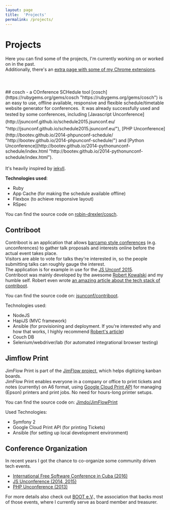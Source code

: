```yaml
---
layout: page
title:  'Projects'
permalink: /projects/
---
```




# Projects
Here you can find some of the projects, I'm currently working on or worked on in the past.  
Additionally, there's an [extra page with some of my Chrome extensions](/projects/chrome-extensions/ "Chrome Extensions").
<div style="height: 40px;"><span></span></div>
## cosch - a COnference SCHedule tool
[cosch](https://rubygems.org/gems/cosch "https://rubygems.org/gems/cosch") is an easy to use, offline available, responsive and flexible schedule/timetable website generator for conferences.   
It was already successfully used and tested by some conferences, including <span style="line-height: 1.6;" data-mce-style="line-height: 1.6;">[Javascript Unconference](http://jsunconf.github.io/schedule2015.jsunconf.eu/ "http://jsunconf.github.io/schedule2015.jsunconf.eu/"),</span><span style="line-height: 1.6;" data-mce-style="line-height: 1.6;"> </span>[PHP Unconference](http://bootev.github.io/2014-phpunconf-schedule/ "http://bootev.github.io/2014-phpunconf-schedule/") and [Python Unconference](http://bootev.github.io/2014-pythonunconf-schedule/index.html "http://bootev.github.io/2014-pythonunconf-schedule/index.html")<span style="line-height: 1.6;" data-mce-style="line-height: 1.6;">.</span>  

It's heavily inspired by [jekyll](http://jekyllrb.com/ "http://jekyllrb.com/").  

**Technologies used**:  

*   Ruby
*   App Cache (for making the schedule available offline)
*   Flexbox (to achieve responsive layout)
*   RSpec

You can find the source code on [robin-drexler/cosch](https://github.com/robin-drexler/cosch "https://github.com/robin-drexler/cosch").
## Contriboot
Contriboot is an application that allows [barcamp style conferences](http://en.wikipedia.org/wiki/BarCamp "http://en.wikipedia.org/wiki/BarCamp") (e.g. unconferences) to gather talk proposals and interests online before the actual event takes place.  
Visitors are able to vote for talks they're interested in, so the people submitting talks can roughly gauge the interest.  
The application is for example in use for the [JS Unconf 2015](http://contriboot.jsunconf.eu/ "http://contriboot.jsunconf.eu/").  
Contriboot was mainly developed by the awesome [Robert Kowalski](http://robert-kowalski.de/ "http://robert-kowalski.de/") and my humble self. Robert even wrote [an amazing article about the tech stack of contriboot](http://robert-kowalski.de/blog/choosing-the-right-stack-why-we-chose-hapi-couchdb-and-ansible/ "http://robert-kowalski.de/blog/choosing-the-right-stack-why-we-chose-hapi-couchdb-and-ansible/").  

You can find the source code on: [jsunconf/contriboot](https://github.com/jsunconf/contriboot "https://github.com/jsunconf/contriboot").  

Technologies used:  

*   NodeJS
*   HapiJS (MVC framework)
*   Ansible (for provisioning and deployment. If you're interested why and how that works, I highly recommend [Robert's article](http://robert-kowalski.de/blog/choosing-the-right-stack-why-we-chose-hapi-couchdb-and-ansible/ "http://robert-kowalski.de/blog/choosing-the-right-stack-why-we-chose-hapi-couchdb-and-ansible/"))
*   Couch DB
*   Selenium/webdriver/lab (for automated integrational browser testing)

## Jimflow Print
JimFlow Print is part of the [JimFlow project](http://jimflow.jimdo.com/), which helps digitizing kanban boards.  
JimFlow Print enables everyone in a company or office to print tickets and notes (currently) on A6 format, using [Google Cloud Print API](https://developers.google.com/cloud-print/) for managing (Epson) printers and print jobs. No need for hours-long printer setups.  

You can find the source code on: [Jimdo/JimFlowPrint](https://github.com/Jimdo/JimFlowPrint "https://github.com/Jimdo/JimFlowPrint")  

Used Technologies:  

*   Symfony 2
*   Google Cloud Print API (for printing Tickets)
*   Ansible (for setting up local development environment)

## Conference Organization
In recent years I got the chance to co-organize some community driven tech events.   

*   [International Free Software Conference in Cuba (2016)](https://www.cubaconf.org/ "https://www.cubaconf.org/")
*   [JS Unconference (2014, 2015)](http://jsunconf.eu "http://jsunconf.eu")
*   [PHP Unconference (2013)](http://www.php-unconference.de/ "http://www.php-unconference.de/")

For more details also check out [BOOT e.V](http://www.bootev.org/ "http://www.bootev.org/")., the association that backs most of those events, where I currently serve as board member and treasurer.
